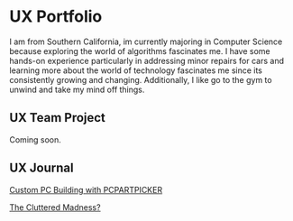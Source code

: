 # UX Portfolio

I am from Southern California, im currently majoring in Computer Science because exploring the world of algorithms fascinates me. I have some hands-on experience particularly in addressing minor repairs for cars and learning more about the world of technology fascinates me since its consistently growing and changing. Additionally, I like go to the gym to unwind and take my mind off things.

## UX Team Project

Coming soon.

## UX Journal

[Custom PC Building with PCPARTPICKER](j01/) 

[The Cluttered Madness?](j02/)
